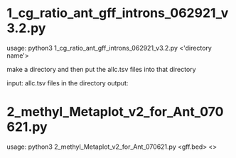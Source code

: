 # 1_cg_ratio_ant_gff_introns_062921_v3.2.py
usage: python3 1_cg_ratio_ant_gff_introns_062921_v3.2.py <'directory name'>

make a directory and then put the allc.tsv files into that directory

input: allc.tsv files in the directory
output: 


# 2_methyl_Metaplot_v2_for_Ant_070621.py

usage: python3 2_methyl_Metaplot_v2_for_Ant_070621.py <gff.bed> <>

